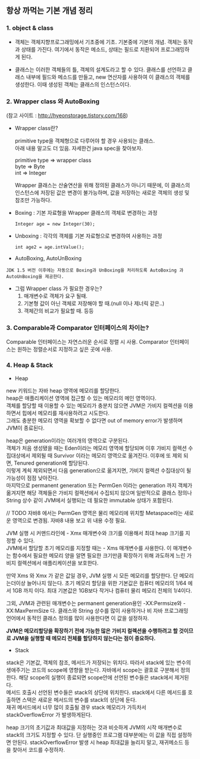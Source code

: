 ## 항상 까먹는 기본 개념 정리

### 1. object & class

 - 객체는 객체지향프로그래밍에서 기초중에 기초. 기본중에 기본의 개념.
객체는 동작과 상태를 가진다. 여기에서 동작은 메소드, 상태는 필드로 치환되어 프로그래밍하게 된다.

 - 클래스는 이러한 객체들의 틀, 객체의 설계도라고 할 수 있다.
클래스를 선언하고 클래스 내부에 필드와 메소드를 만들고, new 연산자를 사용하여 이 클래스의 객체를 생성한다.
이때 생성된 객체는 클래스의 인스턴스이다.


### 2. Wrapper class 와 AutoBoxing  
   (참고 사이트 : http://hyeonstorage.tistory.com/168)

 - Wrapper class란?

    primitive type을 객체형으로 다루어야 할 경우 사용되는 클래스.  
    아래 내용 말고도 더 있음. 자세한건 java spec을 찾아보자.

    primitive type => wrapper class  
     byte =>  Byte  
     int  => Integer  

    Wrapper 클래스는 산술연산을 위해 정의된 클래스가 아니기 때문에, 이 클래스의 인스턴스에 저장된 값은 변경이 불가능하며, 값을 저장하는 새로운 객체의 생성 및 참조만 가능하다.

 - Boxing : 기본 자료형을 Wrapper 클래스의 객체로 변경하는 과정

    ```
    Integer age = new Integer(30);
    ```

  - Unboxing : 각각의 객체를 기본 자료형으로 변경하여 사용하는 과정

    ```
    int age2 = age.intValue();
    ```

  -  AutoBoxing, AutoUnBoxing  

    JDK 1.5 버전 이후에는 자동으로 Boxing과 UnBoxing을 처리하도록 AutoBoxing 과 AutoUnBoxing을 제공한다.

  - 그럼 Wrapper class 가 필요한 경우는?
    1. 매개변수로 객체가 요구 될때.
    2. 기본형 값이 아닌 객체로 저장해야 할 때.(null 이나 제너릭 같은..)
    3. 객체간의 비교가 필요할 때. 등등

### 3. Comparable과 Comparator 인터페이스의 차이는?

 Comparable 인터페이스는 자연스러운 순서로 정렬 시 사용.
 Comparator 인터페이스는 원하는 정렬순서로 지정하고 싶은 곳에 사용.

### 4. Heap & Stack

* Heap

new 키워드는 자바 heap 영역에 메모리를 할당한다.  
heap은 애플리케이션 영역에 접근할 수 있는 메모리의 메인 영역이다.  
객체를 할당할 때 이용할 수 있는 메모리가 충분치 않으면 JVM은 가비지 컬렉션을 이용하면서 힙에서 메모리를 재사용하려고 시도한다.  
그래도 충분한 메모리 영역을 확보할 수 없다면 out of memory error가 발생하며 JVM이 종료된다.

heap은 generation이라는 여러개의 영역으로 구분된다.  
객체가 처음 생성됐을 때는 Eden이라는 메모리 영역에 할당되며 이후 가비지 컬렉션 수집대상에서 제외될 때 Survivor 이라는 메모리 영역으로 옮겨진다. 이후에 또 제외 되면, Tenured generation에 할당된다.  
이렇게 계쇡 제외되면서 다음 generation으로 옮겨지면, 가비지 컬렉션 수집대상이 될 가능성이 점점 낮아진다.  
마지막으로 permanent generation 또는 PermGen 이라는 generation 까지 객체가 옮겨지면 해당 객체들은 가비지 컬렉션에서 수집되지 않으며 일반적으로 클래스 정의나 String 상수 같이 JVM에서 실행되는 데 필요한 immutable 상태가 포함된다.  

// TODO  자바8 에서는 PermGen 영역은 물리 메모리에 위치할 Metaspace라는 새로운 영역으로 변경됨. 자바8 내용 보고 위 내용 수정 필요.

JVM 실행 시 커맨드라인에 - Xmx 매개변수와 크기를 이용해서 최대 heap 크기를 지정할 수 있다.  
JVM에서 할당할 초기 메모리를 지정할 때는 - Xms 매개변수를 사용한다. 이 매개변수는 함수에서 필요한 메모리 양을 알면 필요한 크기만큼 확장하기 위해 과도하게 느린 가비지 컬렉션에서 애플리케이션을 보호한다.  

만약 Xms 와 Xmx 가 같은 값일 경우, JVM 실행 시 모든 메모리를 할당한다. 단 메모리는더이상 늘어나지 않는다.
초기 메모리 할당을 위한 기본값은 컴퓨터 메모리의 1/64 에서 1GB 까지 이다. 최대 기본값은 1GB보다 작거나 컴퓨터 물리 메모리 전체의 1/4이다.  

그외, JVM과 관련된 매개변수는 permanent generation용인 -XX:Permsize와 -XX:MaxPermSize 다. 클래스와 String 상수를 많이 사용하거나 비 자바 프로그래밍 언어에서 동적인 클래스 정의를 많이 사용한다면 이 값을 설정하자.  

**JVM은 메모리할당을 확장하기 전에 가능한 많은 가비지 컬렉션을 수행하려고 할 것이므로 JVM을 실행할 때 메모리 전체를 할당하지 않는다는 점이 중요하다.**

* Stack

stack은 기본값, 객체의 참조, 메서드가 저장되는 위치다. 따라서 stack에 있는 변수의 생애주기는 코드의 scope에 영향을 받는다. 자바에서 scope는 괄호로 구분해서 정의한다. 해당 scope의 실행이 종료되면 scope안에 선언된 변수들은 stack에서 제거된다.  
메서드 호출시 선언된 변수들은 stack의 상단에 위치한다. stack에서 다른 메서드를 호출하면 스택은 새로운 메서드의 변수를 stack의 상단에 둔다.  
재귀 메서드에서 너무 많이 호출될 경우 stack 메모리가 가득차서 stackOverflowError 가 발생하게된다.  

heap 크기의 초기값과 최대값을 지정하는 것과 비슷하게 JVM의 시작 매개변수로 stack의 크기도 지정할 수 있다. 단 실행중인 프로그램 대부분에는 이 값을 직접 설정하면 안된다.
stackOverflowError 발생 시 heap 최대값을 늘리지 말고, 재귀메소드 등을 찾아서 코드를 수정하자.  
